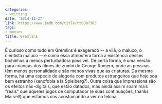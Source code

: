```yaml
---
categories:
- writting
date: '2014-11-27'
link: https://www.imdb.com/title/tt0087363
tags:
- movies
title: Gremlins
---
```


É curioso como tudo em Gremlins é exagerado -- a vilã, o maluco, o cientista maluco -- e como essa atmosfera torna a existência desses bichinhos a menos perturbadora possível. De certa forma, é uma versão para crianças dos filmes de zumbi do George Romero, onde as pessoas têm menos personalidade e são menos vivas que as criaturas. Da mesma forma, há uma espécie de alegoria com produtos estrangeiros que hoje soa bem estranho (xenofobia a la Spielberg?). Outra coisa que impressiona são os efeitos não-digitais, que estão datados, mas ainda assim soam mais "reais" que aqueles jogos de computador (e suas continuações, thanks Marvel!) que estamos nos acostumando a ver na telona.